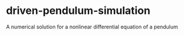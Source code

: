 # driven-pendulum-simulation
A numerical solution for a nonlinear differential equation of a pendulum
